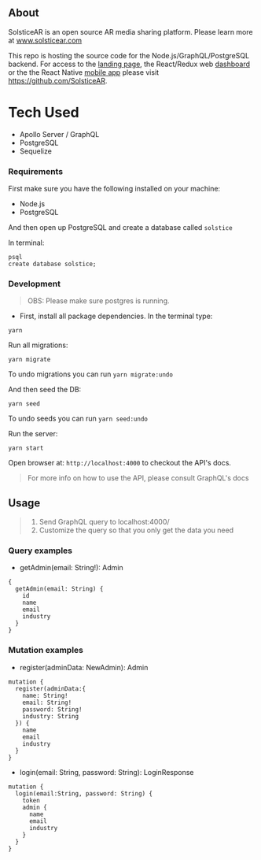## About
SolsticeAR is an open source AR media sharing platform. Please learn more at www.solsticear.com

This repo is hosting the source code for the Node.js/GraphQL/PostgreSQL backend. For access to the [landing page](https://github.com/SolsticeAR/solsticeAR-landing-page), the React/Redux web [dashboard](https://github.com/SolsticeAR/solsticeAR-admin-client) or the the React Native [mobile app](https://github.com/SolsticeAR/SolsticeAR-mobile-client) please visit https://github.com/SolsticeAR. 

# Tech Used

- Apollo Server / GraphQL
- PostgreSQL
- Sequelize

### Requirements

First make sure you have the following installed on your machine:

- Node.js
- PostgreSQL

And then open up PostgreSQL and create a database called `solstice`

In terminal:

```
psql
create database solstice;
```

### Development

> OBS: Please make sure postgres is running.

- First, install all package dependencies. In the terminal type:

```
yarn
```

Run all migrations:

```
yarn migrate
```

To undo migrations you can run `yarn migrate:undo`

And then seed the DB:

```
yarn seed
```
To undo seeds you can run `yarn seed:undo`

Run the server:

```
yarn start
```

Open browser at: `http://localhost:4000` to checkout the API's docs.

> For more info on how to use the API, please consult GraphQL's docs

## Usage

> 1. Send GraphQL query to localhost:4000/
> 2. Customize the query so that you only get the data you need

### Query examples

- getAdmin(email: String!): Admin

```
{
  getAdmin(email: String) {
    id
    name
    email
    industry
  }
}

```

### Mutation examples

- register(adminData: NewAdmin): Admin

```
mutation {
  register(adminData:{
    name: String!
    email: String!
    password: String!
    industry: String
  }) {
    name
    email
    industry
  }
}
```

- login(email: String, password: String): LoginResponse

```
mutation {
  login(email:String, password: String) {
    token
    admin {
      name
      email
      industry
    }
  }
}
```
